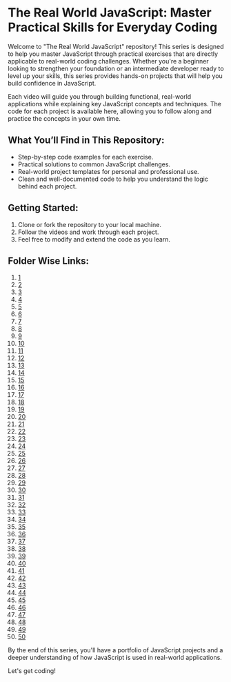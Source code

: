 # The Real World JavaScript: Master Practical Skills for Everyday Coding

Welcome to "The Real World JavaScript" repository! This series is designed to help you master JavaScript through practical exercises that are directly applicable to real-world coding challenges. Whether you're a beginner looking to strengthen your foundation or an intermediate developer ready to level up your skills, this series provides hands-on projects that will help you build confidence in JavaScript.

Each video will guide you through building functional, real-world applications while explaining key JavaScript concepts and techniques. The code for each project is available here, allowing you to follow along and practice the concepts in your own time.

## What You’ll Find in This Repository:

- Step-by-step code examples for each exercise.
- Practical solutions to common JavaScript challenges.
- Real-world project templates for personal and professional use.
- Clean and well-documented code to help you understand the logic behind each project.

## Getting Started:

1. Clone or fork the repository to your local machine.
2. Follow the videos and work through each project.
3. Feel free to modify and extend the code as you learn.

## Folder Wise Links:

1. [1](./1)
2. [2](./2)
3. [3](./3)
4. [4](./4)
5. [5](./5)
6. [6](./6)
7. [7](./7)
8. [8](./8)
9. [9](./9)
10. [10](./10)
11. [11](./11)
12. [12](./12)
13. [13](./13)
14. [14](./14)
15. [15](./15)
16. [16](./16)
17. [17](./17)
18. [18](./18)
19. [19](./19)
20. [20](./20)
21. [21](./21)
22. [22](./22)
23. [23](./23)
24. [24](./24)
25. [25](./25)
26. [26](./26)
27. [27](./27)
28. [28](./28)
29. [29](./29)
30. [30](./30)
31. [31](./31)
32. [32](./32)
33. [33](./33)
34. [34](./34)
35. [35](./35)
36. [36](./36)
37. [37](./37)
38. [38](./38)
39. [39](./39)
40. [40](./40)
41. [41](./41)
42. [42](./42)
43. [43](./43)
44. [44](./44)
45. [45](./45)
46. [46](./46)
47. [47](./47)
48. [48](./48)
49. [49](./49)
50. [50](./50)

By the end of this series, you'll have a portfolio of JavaScript projects and a deeper understanding of how JavaScript is used in real-world applications.

Let's get coding!
